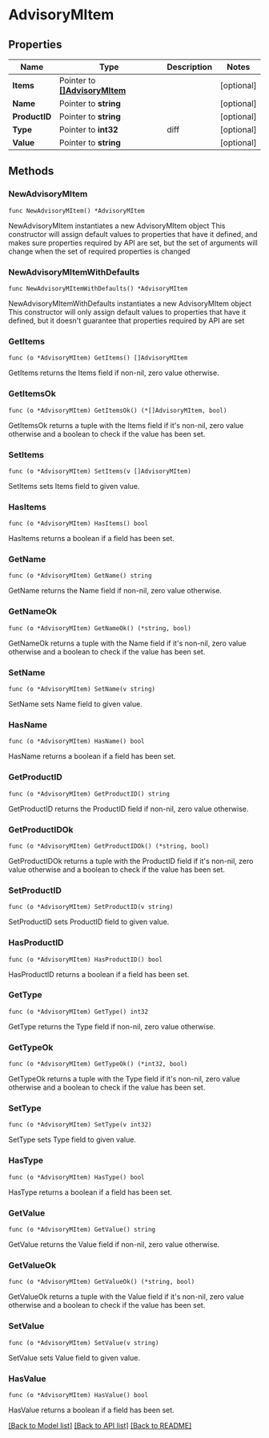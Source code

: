 # AdvisoryMItem

## Properties

Name | Type | Description | Notes
------------ | ------------- | ------------- | -------------
**Items** | Pointer to [**[]AdvisoryMItem**](AdvisoryMItem.md) |  | [optional] 
**Name** | Pointer to **string** |  | [optional] 
**ProductID** | Pointer to **string** |  | [optional] 
**Type** | Pointer to **int32** | diff | [optional] 
**Value** | Pointer to **string** |  | [optional] 

## Methods

### NewAdvisoryMItem

`func NewAdvisoryMItem() *AdvisoryMItem`

NewAdvisoryMItem instantiates a new AdvisoryMItem object
This constructor will assign default values to properties that have it defined,
and makes sure properties required by API are set, but the set of arguments
will change when the set of required properties is changed

### NewAdvisoryMItemWithDefaults

`func NewAdvisoryMItemWithDefaults() *AdvisoryMItem`

NewAdvisoryMItemWithDefaults instantiates a new AdvisoryMItem object
This constructor will only assign default values to properties that have it defined,
but it doesn't guarantee that properties required by API are set

### GetItems

`func (o *AdvisoryMItem) GetItems() []AdvisoryMItem`

GetItems returns the Items field if non-nil, zero value otherwise.

### GetItemsOk

`func (o *AdvisoryMItem) GetItemsOk() (*[]AdvisoryMItem, bool)`

GetItemsOk returns a tuple with the Items field if it's non-nil, zero value otherwise
and a boolean to check if the value has been set.

### SetItems

`func (o *AdvisoryMItem) SetItems(v []AdvisoryMItem)`

SetItems sets Items field to given value.

### HasItems

`func (o *AdvisoryMItem) HasItems() bool`

HasItems returns a boolean if a field has been set.

### GetName

`func (o *AdvisoryMItem) GetName() string`

GetName returns the Name field if non-nil, zero value otherwise.

### GetNameOk

`func (o *AdvisoryMItem) GetNameOk() (*string, bool)`

GetNameOk returns a tuple with the Name field if it's non-nil, zero value otherwise
and a boolean to check if the value has been set.

### SetName

`func (o *AdvisoryMItem) SetName(v string)`

SetName sets Name field to given value.

### HasName

`func (o *AdvisoryMItem) HasName() bool`

HasName returns a boolean if a field has been set.

### GetProductID

`func (o *AdvisoryMItem) GetProductID() string`

GetProductID returns the ProductID field if non-nil, zero value otherwise.

### GetProductIDOk

`func (o *AdvisoryMItem) GetProductIDOk() (*string, bool)`

GetProductIDOk returns a tuple with the ProductID field if it's non-nil, zero value otherwise
and a boolean to check if the value has been set.

### SetProductID

`func (o *AdvisoryMItem) SetProductID(v string)`

SetProductID sets ProductID field to given value.

### HasProductID

`func (o *AdvisoryMItem) HasProductID() bool`

HasProductID returns a boolean if a field has been set.

### GetType

`func (o *AdvisoryMItem) GetType() int32`

GetType returns the Type field if non-nil, zero value otherwise.

### GetTypeOk

`func (o *AdvisoryMItem) GetTypeOk() (*int32, bool)`

GetTypeOk returns a tuple with the Type field if it's non-nil, zero value otherwise
and a boolean to check if the value has been set.

### SetType

`func (o *AdvisoryMItem) SetType(v int32)`

SetType sets Type field to given value.

### HasType

`func (o *AdvisoryMItem) HasType() bool`

HasType returns a boolean if a field has been set.

### GetValue

`func (o *AdvisoryMItem) GetValue() string`

GetValue returns the Value field if non-nil, zero value otherwise.

### GetValueOk

`func (o *AdvisoryMItem) GetValueOk() (*string, bool)`

GetValueOk returns a tuple with the Value field if it's non-nil, zero value otherwise
and a boolean to check if the value has been set.

### SetValue

`func (o *AdvisoryMItem) SetValue(v string)`

SetValue sets Value field to given value.

### HasValue

`func (o *AdvisoryMItem) HasValue() bool`

HasValue returns a boolean if a field has been set.


[[Back to Model list]](../README.md#documentation-for-models) [[Back to API list]](../README.md#documentation-for-api-endpoints) [[Back to README]](../README.md)


